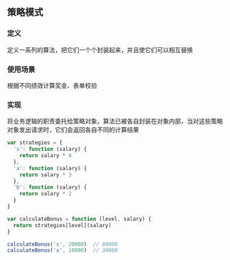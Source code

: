## 策略模式

### 定义

定义一系列的算法，把它们一个个封装起来，并且使它们可以相互替换

### 使用场景

根据不同绩效计算奖金、表单校验

### 实现

将业务逻辑的职责委托给策略对象，算法已被各自封装在对象内部，当对这些策略对象发出请求时，它们会返回各自不同的计算结果

```javascript
var strategies = {
  's': function (salary) {
    return salary * 4
  },
  'a': function (salary) {
    return salary * 3
  },
  'b': function (salary) {
    return salary * 2
  }
}  

var calculateBonus = function (level, salary) {
  return strategies[level](salary)
}

calculateBonus('s', 20000)  // 80000
calculateBonus('a', 10000)  // 30000
```


